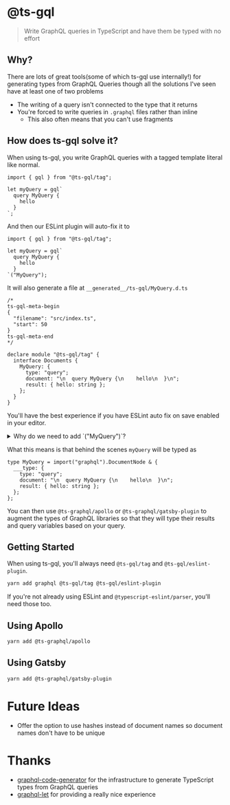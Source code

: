 # @ts-gql

> Write GraphQL queries in TypeScript and have them be typed with no effort

## Why?

There are lots of great tools(some of which ts-gql use internally!) for generating types from GraphQL Queries though all the solutions I've seen have at least one of two problems

- The writing of a query isn't connected to the type that it returns
- You're forced to write queries in `.graphql` files rather than inline
  - This also often means that you can't use fragments

## How does ts-gql solve it?

When using ts-gql, you write GraphQL queries with a tagged template literal like normal.

```tsx
import { gql } from "@ts-gql/tag";

let myQuery = gql`
  query MyQuery {
    hello
  }
`;
```

And then our ESLint plugin will auto-fix it to

```tsx
import { gql } from "@ts-gql/tag";

let myQuery = gql`
  query MyQuery {
    hello
  }
`("MyQuery");
```

It will also generate a file at `__generated__/ts-gql/MyQuery.d.ts`

```tsx
/*
ts-gql-meta-begin
{
  "filename": "src/index.ts",
  "start": 50
}
ts-gql-meta-end
*/

declare module "@ts-gql/tag" {
  interface Documents {
    MyQuery: {
      type: "query";
      document: "\n  query MyQuery {\n    hello\n  }\n";
      result: { hello: string };
    };
  }
}
```

You'll have the best experience if you have ESLint auto fix on save enabled in your editor.

<details>

<summary>Why do we need to add `("MyQuery")`?</summary>

TypeScript doesn't currently type tagged template literals with literal string types so we have to add `("MyQuery")` though there are [issues](https://github.com/microsoft/TypeScript/issues/16552) [discussing](https://github.com/microsoft/TypeScript/issues/31422) [it](https://github.com/microsoft/TypeScript/issues/33304) which would remove the need for this.

</details>

What this means is that behind the scenes `myQuery` will be typed as

```tsx
type MyQuery = import("graphql").DocumentNode & {
  ___type: {
    type: "query";
    document: "\n  query MyQuery {\n    hello\n  }\n";
    result: { hello: string };
  };
};
```

You can then use `@ts-graphql/apollo` or `@ts-graphql/gatsby-plugin` to augment the types of GraphQL libraries so that they will type their results and query variables based on your query.

## Getting Started

When using ts-gql, you'll always need `@ts-gql/tag` and `@ts-gql/eslint-plugin`.

```bash
yarn add graphql @ts-gql/tag @ts-gql/eslint-plugin
```

If you're not already using ESLint and `@typescript-eslint/parser`, you'll need those too.

## Using Apollo

```bash
yarn add @ts-graphql/apollo
```

## Using Gatsby

```bash
yarn add @ts-graphql/gatsby-plugin
```

# Future Ideas

- Offer the option to use hashes instead of document names so document names don't have to be unique

# Thanks

- [graphql-code-generator](https://github.com/dotansimha/graphql-code-generator) for the infrastructure to generate TypeScript types from GraphQL queries
- [graphql-let](https://github.com/piglovesyou/graphql-let) for providing a really nice experience
